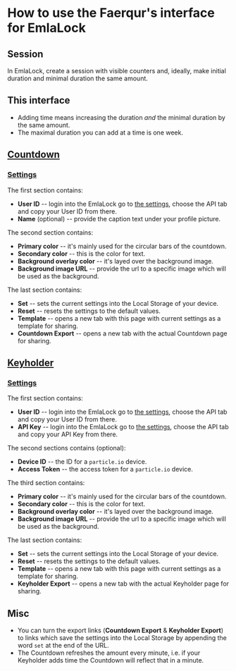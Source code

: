 # How to use the Faerqur's interface for EmlaLock

## Session

In EmlaLock, create a session with visible counters and, ideally, make initial duration and minimal duration the same amount.

## This interface

* Adding time means increasing the duration _and_ the minimal duration by the same amount.
* The maximal duration you can add at a time is one week.

## [Countdown](https://faerqur.github.io/EmlaLock-Controls/v1/Countdown.html)

### [Settings](https://faerqur.github.io/EmlaLock-Controls/v1/Countdown-Settings.html)

The first section contains:

* **User ID** -- login into the EmlaLock go to [the settings](https://emlalock.com/#/settings), choose the API tab and copy your User ID from there.
* **Name** (optional) -- provide the caption text under your profile picture.

The second section contains:

* **Primary color** -- it's mainly used for the circular bars of the countdown.
* **Secondary color** -- this is the color for text.
* **Background overlay color** -- it's layed over the background image.
* **Background image URL** -- provide the url to a specific image which will be used as the background.

The last section contains:

* **Set** -- sets the current settings into the Local Storage of your device.
* **Reset** -- resets the settings to the default values.
* **Template** -- opens a new tab with this page with current settings as a template for sharing.
* **Countdown Export** -- opens a new tab with the actual Countdown page for sharing.

## [Keyholder](https://faerqur.github.io/EmlaLock-Controls/v1/Keyholder.html)

### [Settings](https://faerqur.github.io/EmlaLock-Controls/v1/Keyholder-Settings.html)


The first section contains:

* **User ID** -- login into the EmlaLock go to [the settings](https://emlalock.com/#/settings), choose the API tab and copy your User ID from there.
* **API Key** -- login into the EmlaLock go to [the settings](https://emlalock.com/#/settings), choose the API tab and copy your API Key from there.

The second sections contains (optional):

* **Device ID** -- the ID for a `particle.io` device.
* **Access Token** -- the access token for a `particle.io` device.

The third section contains:

* **Primary color** -- it's mainly used for the circular bars of the countdown.
* **Secondary color** -- this is the color for text.
* **Background overlay color** -- it's layed over the background image.
* **Background image URL** -- provide the url to a specific image which will be used as the background.

The last section contains:

* **Set** -- sets the current settings into the Local Storage of your device.
* **Reset** -- resets the settings to the default values.
* **Template** -- opens a new tab with this page with current settings as a template for sharing.
* **Keyholder Export** -- opens a new tab with the actual Keyholder page for sharing.

## Misc

* You can turn the export links (**Countdown Export** & **Keyholder Export**) to links which save the settings into the Local Storage by appending the word `set` at the end of the URL.
* The Countdown refreshes the amount every minute, i.e. if your Keyholder adds time the Countdown will reflect that in a minute.

